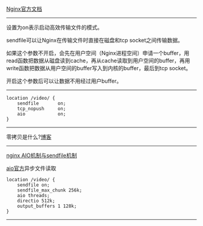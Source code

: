 [Nginx官方文档](http://nginx.org/en/docs/http/ngx_http_core_module.html#sendfile)
*****
设置为on表示启动高效传输文件的模式。

sendfile可以让Nginx在传输文件时直接在磁盘和tcp socket之间传输数据。

如果这个参数不开启，会先在用户空间（Nginx进程空间）申请一个buffer，用read函数把数据从磁盘读到cache，再从cache读取到用户空间的buffer，再用write函数把数据从用户空间的buffer写入到内核的buffer，最后到tcp socket。

开启这个参数后可以让数据不用经过用户buffer。

---

```
location /video/ {
    sendfile       on;
    tcp_nopush     on;
    aio            on;
}
```

---

零拷贝是什么?[博客](https://www.cnblogs.com/pengdonglin137/articles/7995528.html)

---

[nginx AIO机制与sendfile机制](http://www.178linux.com/54790)

[aio官方](http://nginx.org/en/docs/http/ngx_http_core_module.html#aio)异步文件读取

```
location /video/ {
    sendfile on;
    sendfile_max_chunk 256k; 
    aio threads;
    directio 512k;
    output_buffers 1 128k;
}
```

---

